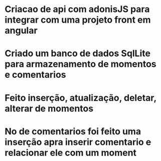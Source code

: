 # Criacao de api com adonisJS para integrar com uma projeto front em angular

# Criado um banco de dados SqlLite para armazenamento de momentos e comentarios
# Feito inserção, atualização, deletar, alterar de momentos
# No de comentarios foi feito uma inserção apra inserir comentario e relacionar ele com um moment
